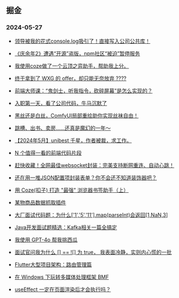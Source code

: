 ## 掘金 
### 2024-05-27

+ [领导被我的花式console.log吸引了！直接写入公司公共库！](https://juejin.im/post/7371716384847364147)

+ [《庆余年2》遭遇“开源”盗版，npm社区“被迫”暂停服务](https://juejin.im/post/7371074808149917750)

+ [我使用coze做了一个云顶之弈助手，帮助我上分。](https://juejin.im/post/7370244444282667034)

+ [终于拿到了 WXG 的 offer，却只能无奈放弃 ????](https://juejin.im/post/7370682998990553100)

+ [前端大师课：“鬼剑士，听我指令，砍碎屏幕”是怎么实现的？](https://juejin.im/post/7371423076661542952)

+ [入职第一天，看了公司代码，牛马沉默了](https://juejin.im/post/7371986999164928010)

+ [黑丝还是白丝，ComfyUI局部重绘助你实现丝袜自由！](https://juejin.im/post/7370516186909622313)

+ [跳槽、出书、卖房......还真是魔幻的一年～](https://juejin.im/post/7369984692718616576)

+ [【2024年5月】unibest 千星，作者被裁，求工作。](https://juejin.im/post/7371698970975010843)

+ [N 个值得一看的前端代码片段](https://juejin.im/post/7371312967781777418)

+ [赶快收藏！全网最佳websocket封装：完美支持断网重连、自动心跳！](https://juejin.im/post/7371365854012276747)

+ [还在用一堆JSON配置项封装表单？你不会还不知道装饰器吧？](https://juejin.im/post/7370170468781506575)

+ [用 Coze(扣子) 打造 "最强" 浏览器书签助手（上）](https://juejin.im/post/7369868541933338639)

+ [某物商品数据抓取插件](https://juejin.im/post/7369865018765312034)

+ [大厂面试代码题：为什么['1','5','11'].map(parseInt)会返回[1,NaN,3]](https://juejin.im/post/7370630910071373874)

+ [Java开发面试题精选：Kafka相关一篇全搞定](https://juejin.im/post/7369884289712324659)

+ [我使用 GPT-4o 帮我挑西瓜](https://juejin.im/post/7370327567763816498)

+ [面试官问我为什么 [] == ![] 为 true， 我表面冷静，实则内心慌的一批](https://juejin.im/post/7371312966364332042)

+ [Flutter大型项目架构：路由管理篇](https://juejin.im/post/7369856197514543139)

+ [在 Windows 下玩转多媒体处理框架 BMF](https://juejin.im/post/7371640570421755913)

+ [useEffect 一定在页面渲染后才会执行吗？](https://juejin.im/post/7370138993062887476)

